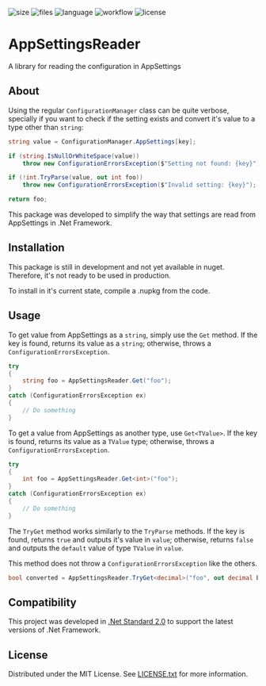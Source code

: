 ![size](https://img.shields.io/github/languages/code-size/RodrigoFNascimento/AppSettingsReader)
![files](https://img.shields.io/github/directory-file-count/RodrigoFNascimento/AppSettingsReader)
![language](https://img.shields.io/github/languages/top/RodrigoFNascimento/AppSettingsReader)
![workflow](https://img.shields.io/github/workflow/status/RodrigoFNascimento/AppSettingsReader/.NET)
![license](https://img.shields.io/github/license/RodrigoFNascimento/AppSettingsReader)

# AppSettingsReader
A library for reading the configuration in AppSettings

## About
Using the regular `ConfigurationManager` class can be quite verbose, specially if you want to check if the setting exists and convert it's value to a type other than `string`:

```c#
string value = ConfigurationManager.AppSettings[key];

if (string.IsNullOrWhiteSpace(value))
    throw new ConfigurationErrorsException($"Setting not found: {key}");

if (!int.TryParse(value, out int foo))
    throw new ConfigurationErrorsException($"Invalid setting: {key}");

return foo;
```

This package was developed to simplify the way that settings are read from AppSettings in .Net Framework.

## Installation
This package is still in development and not yet available in nuget. Therefore, it's not ready to be used in production.

To install in it's current state, compile a .nupkg from the code.

## Usage
To get value from AppSettings as a `string`, simply use the `Get` method. If the key is found, returns its value as a `string`; otherwise, throws a `ConfigurationErrorsException`.

```c#
try
{
    string foo = AppSettingsReader.Get("foo");
}
catch (ConfigurationErrorsException ex)
{
    // Do something
}
```

To get a value from AppSettings as another type, use `Get<TValue>`. If the key is found, returns its value as a `TValue` type; otherwise, throws a `ConfigurationErrorsException`.

```c#
try
{
    int foo = AppSettingsReader.Get<int>("foo");
}
catch (ConfigurationErrorsException ex)
{
    // Do something
}
```

The `TryGet` method works similarly to the `TryParse` methods. If the key is found, returns `true` and outputs it's value in `value`; otherwise, returns `false` and outputs the `default` value of type `TValue` in `value`.

This method does not throw a `ConfigurationErrorsException` like the others.

```c#
bool converted = AppSettingsReader.TryGet<decimal>("foo", out decimal bar);
```

## Compatibility
This project was developed in [.Net Standard 2.0](https://docs.microsoft.com/en-us/dotnet/standard/net-standard?tabs=net-standard-2-0) to support the latest versions of .Net Framework.

## License
Distributed under the MIT License. See [LICENSE.txt](./LICENSE) for more information.

